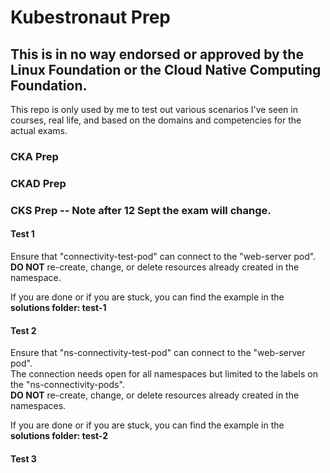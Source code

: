 # Kubestronaut Prep

## This is in no way endorsed or approved by the Linux Foundation or the Cloud Native Computing Foundation.
This repo is only used by me to test out various scenarios I've seen in courses, real life, and based on the domains and competencies for the actual exams.

### CKA Prep

### CKAD Prep

### CKS Prep -- Note after 12 Sept the exam will change.
#### Test 1
Ensure that "connectivity-test-pod" can connect to the "web-server pod".  
**DO NOT** re-create, change, or delete resources already created in the namespace.

If you are done or if you are stuck, you can find the example in the **solutions folder: test-1**  

#### Test 2
Ensure that "ns-connectivity-test-pod" can connect to the "web-server pod".  
The connection needs open for all namespaces but limited to the labels on the "ns-connectivity-pods".   
**DO NOT** re-create, change, or delete resources already created in the namespaces.

If you are done or if you are stuck, you can find the example in the **solutions folder: test-2**  
  
#### Test 3
